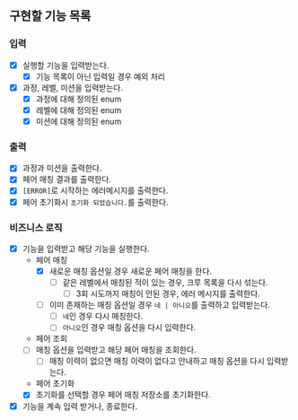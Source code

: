 ## 구현할 기능 목록

### 입력

- [x] 실행할 기능을 입력받는다.
    - [x] 기능 목록이 아닌 입력일 경우 예외 처리
- [x] 과정, 레벨, 미션을 입력받는다.
    - [x] 과정에 대해 정의된 enum
    - [x] 레벨에 대해 정의된 enum
    - [x] 미션에 대해 정의된 enum

### 출력

- [x] 과정과 미션을 출력한다.
- [x] 페어 매칭 결과를 출력한다.
- [x] `[ERROR]`로 시작하는 에러메시지를 출력한다.
- [x] 페어 초기화시 `초기화 되었습니다.`를 출력한다.

### 비즈니스 로직

- [x] 기능을 입력받고 해당 기능을 실행한다.
    - 페어 매칭
        - [x] 새로운 매칭 옵션일 경우 새로운 페어 매칭을 한다.
            - [ ] 같은 레벨에서 매칭된 적이 있는 경우, 크루 목록을 다시 섞는다.
                - [ ] 3회 시도까지 매칭이 안된 경우, 에러 메시지를 출력한다.
        - [ ] 이미 존재하는 매칭 옵션일 경우 `네 | 아니오`를 출력하고 입력받는다.
            - [ ] `네`인 경우 다시 매칭한다.
            - [ ] `아니오`인 경우 매칭 옵션을 다시 입력한다.
    - 페어 조회
    - [ ] 매칭 옵션을 입력받고 해당 페어 매칭을 조회한다.
        - [ ] 매칭 이력이 없으면 매칭 이력이 없다고 안내하고 매칭 옵션을 다시 입력받는다.
    - 페어 초기화
    - [x] 초기화를 선택할 경우 페어 매칭 저장소를 초기화한다.
- [x] 기능을 계속 입력 받거나, 종료한다.